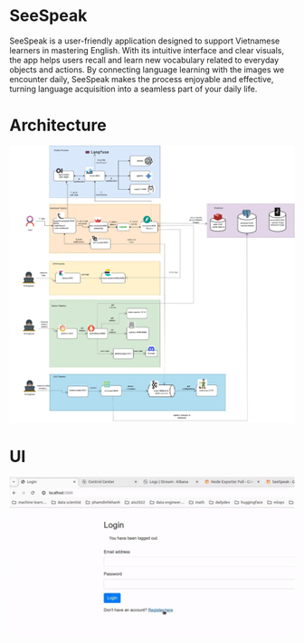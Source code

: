 # SeeSpeak
SeeSpeak is a user-friendly application designed to support Vietnamese learners in mastering English. With its intuitive interface and clear visuals, the app helps users recall and learn new vocabulary related to everyday objects and actions. By connecting language learning with the images we encounter daily, SeeSpeak makes the process enjoyable and effective, turning language acquisition into a seamless part of your daily life.

# Architecture
![](data/seespeak.jpg)

# UI
[![](data/start_video.png)](data/seespeak.mp4)

